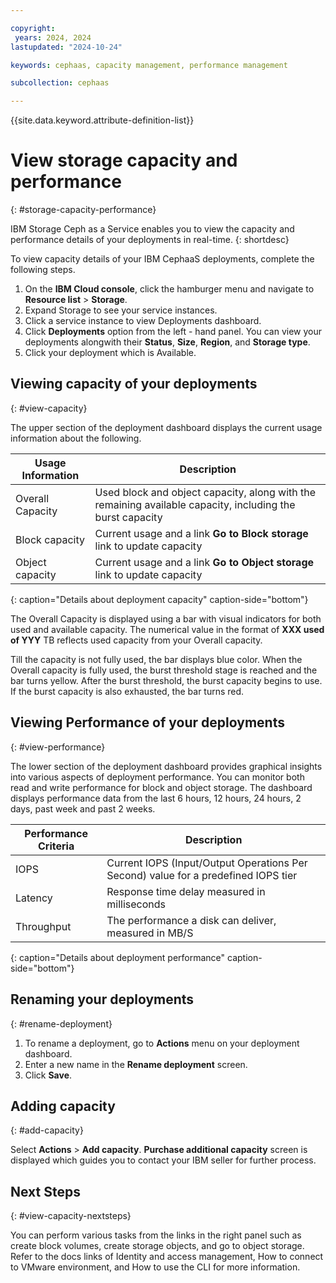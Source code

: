 ```yaml
---

copyright:
 years: 2024, 2024
lastupdated: "2024-10-24"

keywords: cephaas, capacity management, performance management

subcollection: cephaas

---
```


{{site.data.keyword.attribute-definition-list}}

# View storage capacity and performance
{: #storage-capacity-performance}

IBM Storage Ceph as a Service enables you to view the capacity and performance details of your deployments in real-time.
{: shortdesc}

To view capacity details of your IBM CephaaS deployments, complete the following steps.

1. On the **IBM Cloud console**, click the hamburger menu and navigate to **Resource list** > **Storage**.
2. Expand Storage to see your service instances. 
3. Click a service instance to view Deployments dashboard. 
4. Click **Deployments** option from the left - hand panel. You can view your deployments alongwith their **Status**, **Size**, **Region**, and **Storage type**. 
5. Click your deployment which is Available. 

## Viewing capacity of your deployments
{: #view-capacity}

The upper section of the deployment dashboard displays the current usage information about the following.

| Usage Information | Description |
|-------|-------------|
| Overall Capacity | Used block and object capacity, along with the remaining available capacity, including the burst capacity|
| Block capacity | Current usage and a link **Go to Block storage** link to update capacity |
| Object capacity | Current usage and a link **Go to Object storage** link to update capacity |
{: caption="Details about deployment capacity" caption-side="bottom"}

The Overall Capacity is displayed using a bar with visual indicators for both used and available capacity. The numerical value in the format of **XXX used of YYY** TB reflects used capacity from your Overall capacity.

Till the capacity is not fully used, the bar displays blue color. When the Overall capacity is fully used, the burst threshold stage is reached and the bar turns yellow. After the burst threshold, the burst capacity begins to use.
If the burst capacity is also exhausted, the bar turns red.

## Viewing Performance of your deployments
{: #view-performance}

The lower section of the deployment dashboard provides graphical insights into various aspects of deployment performance. You can monitor both read and write performance for block and object storage. The dashboard displays performance data from the last 6 hours, 12 hours, 24 hours, 2 days, past week and past 2 weeks.

| Performance Criteria | Description |
|-------|-------------|
| IOPS | Current IOPS (Input/Output Operations Per Second) value for a predefined IOPS tier |
| Latency | Response time delay measured in milliseconds |
| Throughput| The performance a disk can deliver, measured in MB/S|
{: caption="Details about deployment performance" caption-side="bottom"}


## Renaming your deployments
{: #rename-deployment}

1. To rename a deployment, go to **Actions** menu on your deployment dashboard.
2. Enter a new name in the **Rename deployment** screen.
3. Click **Save**.

## Adding capacity
{: #add-capacity}

Select **Actions** > **Add capacity**. **Purchase additional capacity** screen is displayed which guides you to contact your IBM seller for further process.

## Next Steps
{: #view-capacity-nextsteps}

You can perform various tasks from the links in the right panel such as create block volumes, create storage objects, and go to object storage. Refer to the docs links of Identity and access management, How to connect to VMware environment, and How to use the CLI for more information. 
